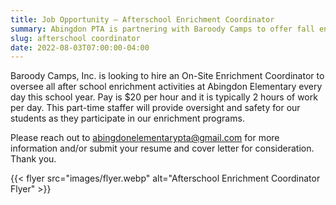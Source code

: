 ```yaml
--- 
title: Job Opportunity – Afterschool Enrichment Coordinator
summary: Abingdon PTA is partnering with Baroody Camps to offer fall enrichment classes. They are looking to hire a part-time after-school enrichment coordinator at Abingdon.
slug: afterschool coordinator
date: 2022-08-03T07:00:00-04:00
---
```


Baroody Camps, Inc. is looking to hire an On-Site Enrichment Coordinator to oversee all after school enrichment activities at Abingdon Elementary every day this school year. Pay is $20 per hour and it is typically 2 hours of work per day. This part-time staffer will provide oversight and safety for our students as they participate in our enrichment programs.

Please reach out to abingdonelementarypta@gmail.com for more information and/or submit your resume and cover letter for consideration. Thank you.

{{< flyer src="images/flyer.webp" alt="Afterschool Enrichment Coordinator Flyer" >}}